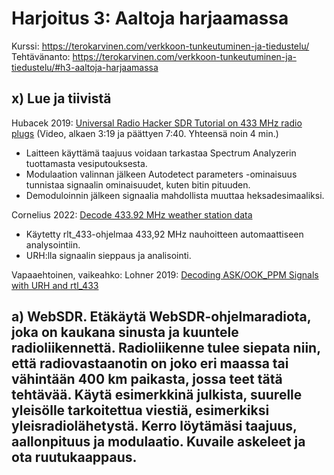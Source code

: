 # Harjoitus 3: Aaltoja harjaamassa
Kurssi: https://terokarvinen.com/verkkoon-tunkeutuminen-ja-tiedustelu/ \
Tehtävänanto: https://terokarvinen.com/verkkoon-tunkeutuminen-ja-tiedustelu/#h3-aaltoja-harjaamassa

## x) Lue ja tiivistä
Hubacek 2019: [Universal Radio Hacker SDR Tutorial on 433 MHz radio plugs](https://www.youtube.com/watch?v=sbqMqb6FVMY&t=199s) (Video, alkaen 3:19 ja päättyen 7:40. Yhteensä noin 4 min.)
* Laitteen käyttämä taajuus voidaan tarkastaa Spectrum Analyzerin tuottamasta vesiputouksesta.
* Modulaation valinnan jälkeen Autodetect parameters -ominaisuus tunnistaa signaalin ominaisuudet, kuten bitin pituuden.
* Demoduloinnin jälkeen signaalia mahdollista muuttaa heksadesimaaliksi.

Cornelius 2022: [Decode 433.92 MHz weather station data](https://www.onetransistor.eu/2022/01/decode-433mhz-ask-signal.html)
* Käytetty rlt_433-ohjelmaa 433,92 MHz nauhoitteen automaattiseen analysointiin.
* URH:lla signaalin sieppaus ja analisointi.

Vapaaehtoinen, vaikeahko: Lohner 2019: [Decoding ASK/OOK_PPM Signals with URH and rtl_433](https://github.karllohner.com/SDR/Decoding/Example_2019-01-24/)

## a) WebSDR. Etäkäytä WebSDR-ohjelmaradiota, joka on kaukana sinusta ja kuuntele radioliikennettä. Radioliikenne tulee siepata niin, että radiovastaanotin on joko eri maassa tai vähintään 400 km paikasta, jossa teet tätä tehtävää. Käytä esimerkkinä julkista, suurelle yleisölle tarkoitettua viestiä, esimerkiksi yleisradiolähetystä. Kerro löytämäsi taajuus, aallonpituus ja modulaatio. Kuvaile askeleet ja ota ruutukaappaus.
